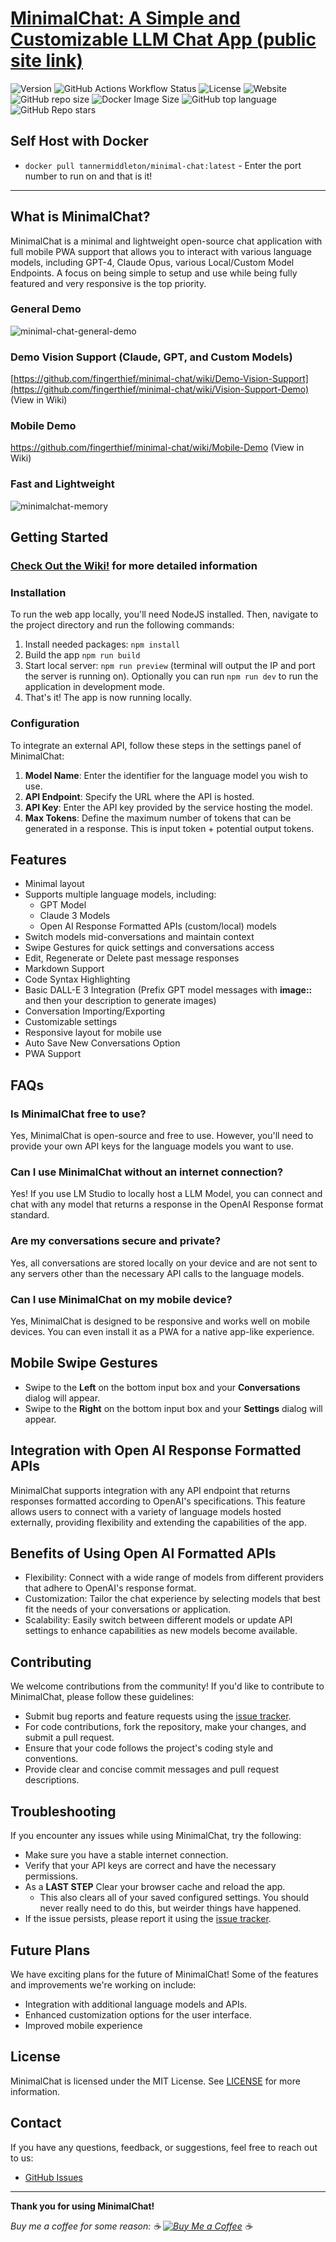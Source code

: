 # [**MinimalChat: A Simple and Customizable LLM Chat App (public site link)**](https://minimalgpt.app)

![Version](https://img.shields.io/badge/version-5.1.9-blue)
![GitHub Actions Workflow Status](https://img.shields.io/github/actions/workflow/status/fingerthief/minimal-chat/firebase-hosting-merge.yml)
![License](https://img.shields.io/badge/license-MIT-green)
![Website](https://img.shields.io/website?url=https%3A%2F%2Fminimalgpt.app)
![GitHub repo size](https://img.shields.io/github/repo-size/fingerthief/minimal-chat)
![Docker Image Size](https://img.shields.io/docker/image-size/tannermiddleton/minimal-chat)
![GitHub top language](https://img.shields.io/github/languages/top/fingerthief/minimal-chat)
![GitHub Repo stars](https://img.shields.io/github/stars/fingerthief/minimal-chat)

## Self Host with Docker

- `docker pull tannermiddleton/minimal-chat:latest` - Enter the port number to run on and that is it!

---

## **What is MinimalChat?**

MinimalChat is a minimal and lightweight open-source chat application with full mobile PWA support that allows you to interact with various language models, including GPT-4, Claude Opus, various Local/Custom Model Endpoints. A focus on being simple to setup and use while being fully featured and very responsive is the top priority.

### General Demo

![minimal-chat-general-demo](https://github.com/fingerthief/minimal-chat/assets/2380471/ad8a1427-0777-4a49-9ead-cec7676d4d89)

### Demo Vision Support (Claude, GPT, and Custom Models)

[https://github.com/fingerthief/minimal-chat/wiki/Demo-Vision-Support](https://github.com/fingerthief/minimal-chat/wiki/Vision-Support-Demo) (View in Wiki)

### Mobile Demo

https://github.com/fingerthief/minimal-chat/wiki/Mobile-Demo (View in Wiki)

### Fast and Lightweight

![minimalchat-memory](https://github.com/fingerthief/minimal-chat/assets/2380471/432d77dc-78dd-469f-9844-71c770b59f06)

## **Getting Started**

### [Check Out the Wiki!](https://github.com/fingerthief/minimal-chat/wiki) for more detailed information

### Installation

To run the web app locally, you'll need NodeJS installed. Then, navigate to the project directory and run the following commands:

1. Install needed packages: `npm install`
2. Build the app `npm run build`
3. Start local server: `npm run preview` (terminal will output the IP and port the server is running on). Optionally you can run `npm run dev` to run the application in development mode.
4. That's it! The app is now running locally.

### Configuration

To integrate an external API, follow these steps in the settings panel of MinimalChat:

1. **Model Name**: Enter the identifier for the language model you wish to use.
2. **API Endpoint**: Specify the URL where the API is hosted.
3. **API Key**: Enter the API key provided by the service hosting the model.
4. **Max Tokens**: Define the maximum number of tokens that can be generated in a response. This is input token + potential output tokens.

## **Features**

- Minimal layout
- Supports multiple language models, including:
  - GPT Model
  - Claude 3 Models
  - Open AI Response Formatted APIs (custom/local) models
- Switch models mid-conversations and maintain context
- Swipe Gestures for quick settings and conversations access
- Edit, Regenerate or Delete past message responses
- Markdown Support
- Code Syntax Highlighting
- Basic DALL-E 3 Integration (Prefix GPT model messages with **image::** and then your description to generate images)
- Conversation Importing/Exporting
- Customizable settings
- Responsive layout for mobile use
- Auto Save New Conversations Option
- PWA Support

## **FAQs**

### Is MinimalChat free to use?

Yes, MinimalChat is open-source and free to use. However, you'll need to provide your own API keys for the language models you want to use.

### Can I use MinimalChat without an internet connection?

Yes! If you use LM Studio to locally host a LLM Model, you can connect and chat with any model that returns a response in the OpenAI Response format standard.

### Are my conversations secure and private?

Yes, all conversations are stored locally on your device and are not sent to any servers other than the necessary API calls to the language models.

### Can I use MinimalChat on my mobile device?

Yes, MinimalChat is designed to be responsive and works well on mobile devices. You can even install it as a PWA for a native app-like experience.

## **Mobile Swipe Gestures**

- Swipe to the **Left** on the bottom input box and your **Conversations** dialog will appear.
- Swipe to the **Right** on the bottom input box and your **Settings** dialog will appear.

## **Integration with Open AI Response Formatted APIs**

MinimalChat supports integration with any API endpoint that returns responses formatted according to OpenAI's specifications. This feature allows users to connect with a variety of language models hosted externally, providing flexibility and extending the capabilities of the app.

## **Benefits of Using Open AI Formatted APIs**

- Flexibility: Connect with a wide range of models from different providers that adhere to OpenAI's response format.
- Customization: Tailor the chat experience by selecting models that best fit the needs of your conversations or application.
- Scalability: Easily switch between different models or update API settings to enhance capabilities as new models become available.

## **Contributing**

We welcome contributions from the community! If you'd like to contribute to MinimalChat, please follow these guidelines:

- Submit bug reports and feature requests using the [issue tracker](https://github.com/fingerthief/minimal-chat/issues).
- For code contributions, fork the repository, make your changes, and submit a pull request.
- Ensure that your code follows the project's coding style and conventions.
- Provide clear and concise commit messages and pull request descriptions.

## **Troubleshooting**

If you encounter any issues while using MinimalChat, try the following:

- Make sure you have a stable internet connection.
- Verify that your API keys are correct and have the necessary permissions.
- As a **LAST STEP** Clear your browser cache and reload the app.
  - This also clears all of your saved configured settings. You should never really need to do this, but weirder things have happened.
- If the issue persists, please report it using the [issue tracker](https://github.com/fingerthief/minimal-chat/issues).

## **Future Plans**

We have exciting plans for the future of MinimalChat! Some of the features and improvements we're working on include:

- Integration with additional language models and APIs.
- Enhanced customization options for the user interface.
- Improved mobile experience

## **License**

MinimalChat is licensed under the MIT License. See [LICENSE](LICENSE) for more information.

## **Contact**

If you have any questions, feedback, or suggestions, feel free to reach out to us:

- [GitHub Issues](https://github.com/fingerthief/minimal-chat/issues)

---

**Thank you for using MinimalChat!**

_Buy me a coffee for some reason: ☕️ [![Buy Me a Coffee](https://cdn.buymeacoffee.com/buttons/v2/default-yellow-btn.png)](https://buymeacoffee.com/fingerthief) ☕️_
